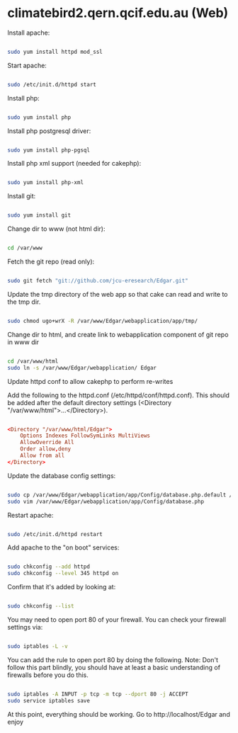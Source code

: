 climatebird2.qern.qcif.edu.au (Web)
====================================

Install apache:

```bash

sudo yum install httpd mod_ssl
```

Start apache:

```bash

sudo /etc/init.d/httpd start
```

Install php:

```bash

sudo yum install php
```

Install php postgresql driver:

```bash

sudo yum install php-pgsql
```

Install php xml support (needed for cakephp):

```bash

sudo yum install php-xml
```

Install git:

```bash

sudo yum install git
```

Change dir to www (not html dir):

```bash

cd /var/www
```

Fetch the git repo (read only):

```bash

sudo git fetch "git://github.com/jcu-eresearch/Edgar.git"
```

Update the tmp directory of the web app so that cake can read and write to the tmp dir.

```bash

sudo chmod ugo+wrX -R /var/www/Edgar/webapplication/app/tmp/
```

Change dir to html, and create link to webapplication component of git repo in www dir

```bash

cd /var/www/html
sudo ln -s /var/www/Edgar/webapplication/ Edgar
```

Update httpd conf to allow cakephp to perform re-writes

Add the following to the httpd.conf (/etc/httpd/conf/httpd.conf).
This should be added after the default directory settings (&lt;Directory "/var/www/html"&gt;&hellip;&lt;/Directory&gt;).

```conf

<Directory "/var/www/html/Edgar">
    Options Indexes FollowSymLinks MultiViews
    AllowOverride All
    Order allow,deny
    Allow from all
</Directory>
```
Update the database config settings:

```bash

sudo cp /var/www/Edgar/webapplication/app/Config/database.php.default /var/www/Edgar/webapplication/app/Config/database.php
sudo vim /var/www/Edgar/webapplication/app/Config/database.php
```

Restart apache:

```bash

sudo /etc/init.d/httpd restart
```

Add apache to the "on boot" services:

```bash

sudo chkconfig --add httpd
sudo chkconfig --level 345 httpd on
```

Confirm that it's added by looking at:

```bash

sudo chkconfig --list
```

You may need to open port 80 of your firewall.
You can check your firewall settings via:


```bash

sudo iptables -L -v
```

You can add the rule to open port 80 by doing the following.
Note: Don't follow this part blindly, you should have at least a basic understanding of firewalls before you do this.

```bash

sudo iptables -A INPUT -p tcp -m tcp --dport 80 -j ACCEPT
sudo service iptables save
```

At this point, everything should be working. Go to http://localhost/Edgar and enjoy
